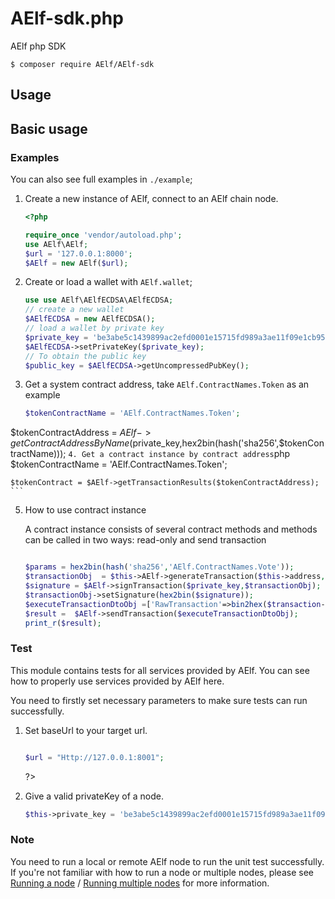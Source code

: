 # AElf-sdk.php
AElf php SDK

```lang=bash
$ composer require AElf/AElf-sdk
```

## Usage

## Basic usage

### Examples

You can also see full examples in `./example`;

1. Create a new instance of AElf, connect to an AElf chain node.
    ```php
	<?php

	require_once 'vendor/autoload.php';
	use AElf\AElf;
	$url = '127.0.0.1:8000';
	$AElf = new AElf($url);
    ```
2. Create or load a wallet with `AElf.wallet`;

    ```php
    use use AElf\AElfECDSA\AElfECDSA;
    // create a new wallet
    $AElfECDSA = new AElfECDSA();
    // load a wallet by private key
    $private_key = 'be3abe5c1439899ac2efd0001e15715fd989a3ae11f09e1cb95d320cd4993e2a';
    $AElfECDSA->setPrivateKey($private_key);
    // To obtain the public key
    $public_key = $AElfECDSA->getUncompressedPubKey();
    ```
3. Get a system contract address, take `AElf.ContractNames.Token` as an example
    ```php
	$tokenContractName = 'AElf.ContractNames.Token';
    
  $tokenContractAddress = $AElf->getContractAddressByName($private_key,hex2bin(hash('sha256',$tokenContractName)));
    ```
4. Get a contract instance by contract address
    ```php
	$tokenContractName = 'AElf.ContractNames.Token';
    
    $tokenContract = $AElf->getTransactionResults($tokenContractAddress);
    ```
5. How to use contract instance

    A contract instance consists of several contract methods and methods can be called in two ways: read-only and send transaction
    ```php

  	$params = hex2bin(hash('sha256','AElf.ContractNames.Vote'));
    $transactionObj  = $this->AElf->generateTransaction($this->address,$AElf->getGenesisContractAddress(),'GetContractAddressByName',$params);
	$signature = $AElf->signTransaction($private_key,$transactionObj);
	$transactionObj->setSignature(hex2bin($signature));
    $executeTransactionDtoObj =['RawTransaction'=>bin2hex($transaction->serializeToString())];
    $result =  $AElf->sendTransaction($executeTransactionDtoObj);
    print_r($result);
    ```

### Test

This module contains tests for all services provided by AElf. You can see how to properly use services provided by AElf here.

You need to firstly set necessary parameters to make sure tests can run successfully.

1. Set baseUrl to your target url.

   
   ```php

   $url = "Http://127.0.0.1:8001";
   ```
   ?>

2. Give a valid privateKey of a node.

   ```php
   $this->private_key = 'be3abe5c1439899ac2efd0001e15715fd989a3ae11f09e1cb95d320cd4993e2a';
   ```

### Note

You need to run a local or remote AElf node to run the unit test successfully. If you're not familiar with how to run a node or multiple nodes, please see [Running a node](https://docs.AElf.io/v/dev/main/main/run-node) / [Running multiple nodes](https://docs.AElf.io/v/dev/main/main/multi-nodes) for more information.